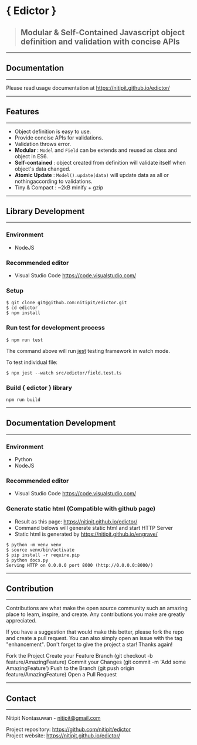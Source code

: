 # { Edictor }
> <h2>Modular & Self-Contained
> Javascript object
> definition and validation
> with concise APIs</h2>

---
## Documentation
---
Please read usage documentation at
https://nitipit.github.io/edictor/

---
## Features
---
- Object definition is easy to use.
- Provide concise APIs for validations.
- Validation throws error.
- **Modular** : `Model` and `Field` can be extends and reused as class and object in ES6.
- **Self-contained** : object created from definition will validate
  itself when object's data changed.
- **Atomic Update** : `Model().update(data)` will update data as all or nothingaccording to validations.
- Tiny & Compact : ~2kB minify + gzip
  

---
## Library Development
---

### Environment
- NodeJS

### Recommended editor
- Visual Studio Code https://code.visualstudio.com/

### Setup
```shell
$ git clone git@github.com:nitipit/edictor.git
$ cd edictor
$ npm install
```
### Run test for development process
```shell
$ npm run test
```
The command above will run [jest](https://jestjs.io/) testing framework in watch mode.

To test individual file:
```shell
$ npx jest --watch src/edictor/field.test.ts
```

### Build { edictor } library
```shell
npm run build
```

---
## Documentation Development
---

### Environment
- Python
- NodeJS

### Recommended editor
- Visual Studio Code https://code.visualstudio.com/

### Generate static html (Compatible with github page)
- Result as this page: https://nitipit.github.io/edictor/
- Command belows will generate static html and start
  HTTP Server
- Static html is generated by https://nitipit.github.io/engrave/

```shell
$ python -m venv venv
$ source venv/bin/activate
$ pip install -r require.pip
$ python docs.py
Serving HTTP on 0.0.0.0 port 8000 (http://0.0.0.0:8000/)
```

---
## Contribution
---
Contributions are what make the open source community such an amazing place to learn,
inspire, and create. Any contributions you make are greatly appreciated.

If you have a suggestion that would make this better, please fork the repo
and create a pull request. You can also simply open an issue with the tag
"enhancement". Don't forget to give the project a star! Thanks again!

Fork the Project
Create your Feature Branch (git checkout -b feature/AmazingFeature)
Commit your Changes (git commit -m 'Add some AmazingFeature')
Push to the Branch (git push origin feature/AmazingFeature)
Open a Pull Request

---
## Contact
---

Nitipit Nontasuwan - nitipit@gmail.com

Project repository: https://github.com/nitipit/edictor  
Project website: https://nitipit.github.io/edictor/